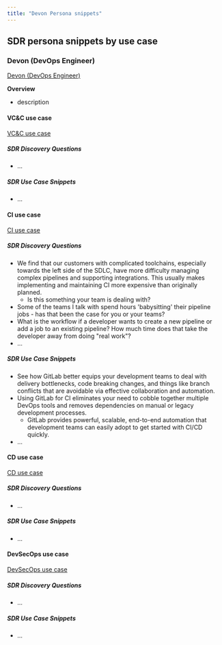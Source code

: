 ```yaml
---
title: "Devon Persona snippets"
---
```


## SDR persona snippets by use case

### Devon (DevOps Engineer)

[Devon (DevOps Engineer)](/handbook/product/personas/#devon-devops-engineer)

**Overview**

- description

#### VC&C use case

[VC&C use case](/handbook/marketing/brand-and-product-marketing/product-and-solution-marketing/usecase-gtm/version-control-collaboration/#personas)

##### SDR Discovery Questions

- ...

##### SDR Use Case Snippets

- ...

#### CI use case

[CI use case](/handbook/marketing/brand-and-product-marketing/product-and-solution-marketing/usecase-gtm/ci/#personas)

##### SDR Discovery Questions

- We find that our customers with complicated toolchains, especially towards the left side of the SDLC, have more difficulty managing complex pipelines and supporting integrations. This usually makes implementing and maintaining CI more expensive than originally planned.
  - Is this something your team is dealing with?
- Some of the teams I talk with spend hours 'babysitting' their pipeline jobs - has that been the case for you or your teams?
- What is the workflow if a developer wants to create a new pipeline or add a job to an existing pipeline? How much time does that take the developer away from doing "real work"?
- ...

##### SDR Use Case Snippets

- See how GitLab better equips your development teams to deal with delivery bottlenecks, code breaking changes, and things like branch conflicts that are avoidable via effective collaboration and automation.
- Using GitLab for CI eliminates your need to cobble together multiple DevOps tools and removes dependencies on manual or legacy development processes.
  - GitLab provides powerful, scalable, end-to-end automation that development teams can easily adopt to get started with CI/CD quickly.
- ...

#### CD use case

[CD use case](/handbook/marketing/brand-and-product-marketing/product-and-solution-marketing/usecase-gtm/cd/#personas)

##### SDR Discovery Questions

- ...

##### SDR Use Case Snippets

- ...

#### DevSecOps use case

[DevSecOps use case](/handbook/marketing/brand-and-product-marketing/product-and-solution-marketing/usecase-gtm/devsecops/#personas)

##### SDR Discovery Questions

- ...

##### SDR Use Case Snippets

- ...
